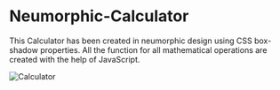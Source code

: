 # Neumorphic-Calculator
This Calculator has been created in neumorphic design using CSS box-shadow properties. All the function for all mathematical operations are created with the help of JavaScript.


![Calculator](https://user-images.githubusercontent.com/70762938/169602080-06552ce2-3415-4593-8cd5-e64a261f3a89.png)
